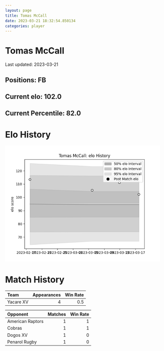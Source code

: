 ```yaml
---  
layout: page  
title: Tomas McCall  
date: 2023-03-21 18:32:54.850134  
categories: player  
---
```

# Tomas McCall


Last updated: 2023-03-21
## Positions: FB

## Current elo: 102.0

## Current Percentile: 82.0

# Elo History


![elo history](history_TomasMcCall.png)
# Match History


| Team      |   Appearances |   Win Rate |
|:----------|--------------:|-----------:|
| Yacare XV |             4 |        0.5 |

| Opponent         |   Matches |   Win Rate |
|:-----------------|----------:|-----------:|
| American Raptors |         1 |          1 |
| Cobras           |         1 |          1 |
| Dogos XV         |         1 |          0 |
| Penarol Rugby    |         1 |          0 |